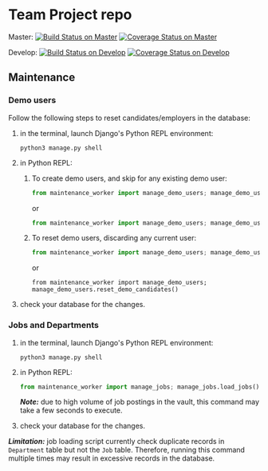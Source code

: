 # Team Project repo


Master: 
[![Build Status on Master](https://travis-ci.com/gcivil-nyu-org/fall2019-cs-gy-6063-team-one.svg?token=amzqTtkAvZH6KRzygZox&branch=master)](https://travis-ci.com/gcivil-nyu-org/fall2019-cs-gy-6063-team-one)
[![Coverage Status on Master](https://coveralls.io/repos/github/gcivil-nyu-org/fall2019-cs-gy-6063-team-one/badge.svg?branch=master&service=github)](https://coveralls.io/github/gcivil-nyu-org/fall2019-cs-gy-6063-team-one?branch=master&service=github)

Develop: 
[![Build Status on Develop](https://travis-ci.com/gcivil-nyu-org/fall2019-cs-gy-6063-team-one.svg?token=amzqTtkAvZH6KRzygZox&branch=develop)](https://travis-ci.com/gcivil-nyu-org/fall2019-cs-gy-6063-team-one)
[![Coverage Status on Develop](https://coveralls.io/repos/github/gcivil-nyu-org/fall2019-cs-gy-6063-team-one/badge.svg?branch=develop&service=github)](https://coveralls.io/github/gcivil-nyu-org/fall2019-cs-gy-6063-team-one?branch=develop&service=github)

## Maintenance


### Demo users

Follow the following steps to reset candidates/employers in the database:

1. in the terminal, launch Django's Python REPL environment:
    ```shell
    python3 manage.py shell
    ```

2. in Python REPL:

    1. To create demo users, and skip for any existing demo user:
    
        ```python
        from maintenance_worker import manage_demo_users; manage_demo_users.create_demo_employers()
        ```
        
        or
        
        ```python
        from maintenance_worker import manage_demo_users; manage_demo_users.create_demo_candidates()
        ```
        
    2. To reset demo users, discarding any current user:
    
        ```python
        from maintenance_worker import manage_demo_users; manage_demo_users.reset_demo_employers()
        ```

        or

        ```
        from maintenance_worker import manage_demo_users; manage_demo_users.reset_demo_candidates()
        ```

3. check your database for the changes.

### Jobs and Departments

1. in the terminal, launch Django's Python REPL environment:

     ```shell
    python3 manage.py shell
    ```

2. in Python REPL:

    ```python
    from maintenance_worker import manage_jobs; manage_jobs.load_jobs()
    ```

    ***Note:*** due to high volume of job postings in the vault, this command may take a few seconds to execute.

3. check your database for the changes.

***Limitation:*** job loading script currently check duplicate records in `Department` table but not the `Job` table. Therefore, running this command multiple times may result in excessive records in the database.
